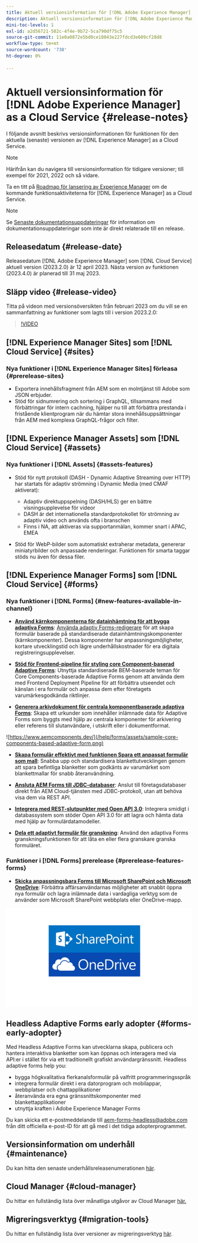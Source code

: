 ```yaml
---
title: Aktuell versionsinformation för [!DNL Adobe Experience Manager] as a Cloud Service.
description: Aktuell versionsinformation för [!DNL Adobe Experience Manager] as a Cloud Service.
mini-toc-levels: 1
exl-id: a2d56721-502c-4f4e-9b72-5ca790df75c5
source-git-commit: 11e0a0872e5bd0ce18043e227fdcd3e609cf28d8
workflow-type: tm+mt
source-wordcount: '730'
ht-degree: 0%

---
```


# Aktuell versionsinformation för [!DNL Adobe Experience Manager] as a Cloud Service {#release-notes}

I följande avsnitt beskrivs versionsinformationen för funktionen för den aktuella (senaste) versionen av [!DNL Experience Manager] as a Cloud Service.

>[!NOTE]
>
>Härifrån kan du navigera till versionsinformation för tidigare versioner; till exempel för 2021, 2022 och så vidare.
>
>Ta en titt på [Roadmap för lansering av Experience Manager](https://experienceleague.adobe.com/docs/experience-manager-release-information/aem-release-updates/update-releases-roadmap.html) om de kommande funktionsaktiviteterna för [!DNL Experience Manager] as a Cloud Service.

>[!NOTE]
>
>Se [Senaste dokumentationsuppdateringar](https://experienceleague.adobe.com/docs/experience-manager-release-information/aem-release-updates/doc-updates/documentation-updates.html) för information om dokumentationsuppdateringar som inte är direkt relaterade till en release.

## Releasedatum {#release-date}

Releasedatum [!DNL Adobe Experience Manager] som [!DNL Cloud Service] aktuell version (2023.2.0) är 12 april 2023. Nästa version av funktionen (2023.4.0) är planerad till 31 maj 2023.

## Släpp video {#release-video}

Titta på videon med versionsöversikten från februari 2023 om du vill se en sammanfattning av funktioner som lagts till i version 2023.2.0:

>[!VIDEO](https://video.tv.adobe.com/v/3416885/?quality=12)

## [!DNL Experience Manager Sites] som [!DNL Cloud Service] {#sites}

### Nya funktioner i [!DNL Experience Manager Sites] förleasa {#prerelease-sites}

* Exportera innehållsfragment från AEM som en molntjänst till Adobe som JSON erbjuder.
* Stöd för sidnumrering och sortering i GraphQL, tillsammans med förbättringar för intern cachning, hjälper nu till att förbättra prestanda i fristående klientprogram när du hämtar stora innehållsuppsättningar från AEM med komplexa GraphQL-frågor och filter.

## [!DNL Experience Manager Assets] som [!DNL Cloud Service] {#assets}

### Nya funktioner i [!DNL Assets] {#assets-features}

* Stöd för nytt protokoll (DASH - Dynamic Adaptive Streaming over HTTP) har startats för adaptiv strömning i Dynamic Media (med CMAF aktiverat):
   * Adaptiv direktuppspelning (DASH/HLS) ger en bättre visningsupplevelse för videor
   * DASH är det internationella standardprotokollet för strömning av adaptiv video och används ofta i branschen
   * Finns i NA, att aktiveras via supportanmälan, kommer snart i APAC, EMEA

* Stöd för WebP-bilder som automatiskt extraherar metadata, genererar miniatyrbilder och anpassade renderingar. Funktionen för smarta taggar stöds nu även för dessa filer.

## [!DNL Experience Manager Forms] som [!DNL Cloud Service] {#forms}

### Nya funktioner i [!DNL Forms] {#new-features-available-in-channel}

* **[Använd kärnkomponenterna för datainhämtning för att bygga adaptiva Forms](https://experienceleague.adobe.com/docs/experience-manager-core-components/using/adaptive-forms/introduction.html?lang=en)**: [Använda adaptiv Forms-redigerare](/help/forms/creating-adaptive-form-core-components.md) för att skapa formulär baserade på standardiserade datainhämtningskomponenter (kärnkomponenter). Dessa komponenter har anpassningsmöjligheter, kortare utvecklingstid och lägre underhållskostnader för era digitala registreringsupplevelser.

* **[Stöd för Frontend-pipeline för styling core Component-baserad Adaptive Forms](/help/forms/using-themes-in-core-components.md)**: Utnyttja standardiserade BEM-baserade teman för Core Components-baserade Adaptive Forms genom att använda dem med Frontend Deployment Pipeline för att förbättra utseendet och känslan i era formulär och anpassa dem efter företagets varumärkesgodkända riktlinjer.

* **[Generera arkivdokument för centrala komponentbaserade adaptiva Forms](/help/forms/generate-document-of-record-core-components.md)**: Skapa ett urkunder som innehåller inlämnade data för Adaptive Forms som byggts med hjälp av centrala komponenter för arkivering eller referens till slutanvändare, i utskrift eller i dokumentformat.

![https://www.aemcomponents.dev/](/help/forms/assets/sample-core-components-based-adaptive-form.png)

* **[Skapa formulär effektivt med funktionen Spara ett anpassat formulär som mall](/help/forms/template-editor.md#save-an-adaptive-form-as-template-saving-adaptive-form-as-template)**: Snabba upp och standardisera blankettutvecklingen genom att spara befintliga blanketter som godkänts av varumärket som blankettmallar för snabb återanvändning.

* **[Ansluta AEM Forms till JDBC-databaser](/help/forms/configure-data-sources.md#configure-relational-database-configure-relational-database)**: Anslut till företagsdatabaser direkt från AEM Cloud-tjänsten med JDBC-protokoll, utan att behöva visa dem via REST API.

* **[Integrera med REST-slutpunkter med Open API 3.0](/help/forms/configure-data-sources.md#configure-restful-services-open-api-specification-version-20-configure-restful-services-swagger-version30)**: Integrera smidigt i databassystem som stöder Open API 3.0 för att lagra och hämta data med hjälp av formulärdatamodeller.

* **[Dela ett adaptivt formulär för granskning](/help/forms/create-reviews-forms.md)**: Använd den adaptiva Forms granskningsfunktionen för att låta en eller flera granskare granska formuläret.


### Funktioner i [!DNL Forms] prerelease {#prerelease-features-forms}

* **[Skicka anpassningsbara Forms till Microsoft SharePoint och Microsoft OneDrive](/help/forms/configuring-submit-actions.md)**: Förbättra affärsanvändarnas möjligheter att snabbt öppna nya formulär och lagra inlämnade data i vardagliga verktyg som de använder som Microsoft SharePoint webbplats eller OneDrive-mapp.

![Skicka anpassningsbara Forms till Microsoft SharePoint och Microsoft OneDrive](/help/forms/assets/onedrive-and-sharepoint.jpg)


## Headless Adaptive Forms early adopter {#forms-early-adopter}

Med Headless Adaptive Forms kan utvecklarna skapa, publicera och hantera interaktiva blanketter som kan öppnas och interagera med via API:er i stället för via ett traditionellt grafiskt användargränssnitt. Headless adaptive forms help you:

* bygga högkvalitativa flerkanalsformulär på valfritt programmeringsspråk
* integrera formulär direkt i era datorprogram och mobilappar, webbplatser och chattapplikationer
* återanvända era egna gränssnittskomponenter med blankettapplikationer
* utnyttja kraften i Adobe Experience Manager Forms

Du kan skicka ett e-postmeddelande till aem-forms-headless@adobe.com från ditt officiella e-post-ID för att gå med i det tidiga adopterprogrammet.

## Versionsinformation om underhåll {#maintenance}

Du kan hitta den senaste underhållsreleasenumerationen [här](/help/release-notes/maintenance/latest.md).

## Cloud Manager {#cloud-manager}

Du hittar en fullständig lista över månatliga utgåvor av Cloud Manager [här.](/help/implementing/cloud-manager/release-notes/current.md)

## Migreringsverktyg {#migration-tools}

Du hittar en fullständig lista över versioner av migreringsverktyg [här](/help/journey-migration/release-notes/release-notes-migration-tools-current.md).
